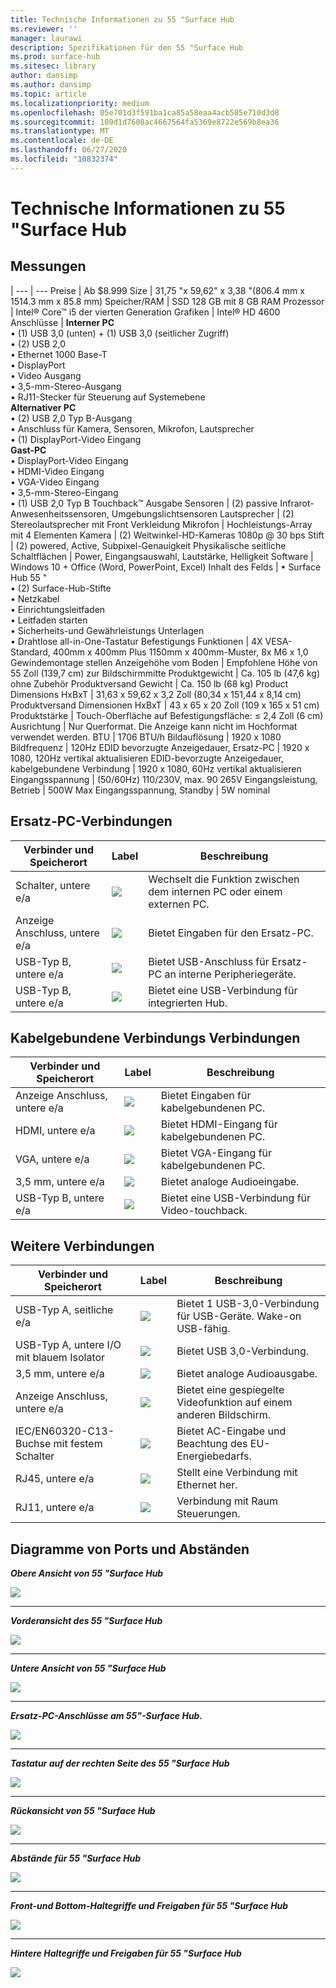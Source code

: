 ```yaml
---
title: Technische Informationen zu 55 "Surface Hub
ms.reviewer: ''
manager: laurawi
description: Spezifikationen für den 55 "Surface Hub
ms.prod: surface-hub
ms.sitesec: library
author: dansimp
ms.author: dansimp
ms.topic: article
ms.localizationpriority: medium
ms.openlocfilehash: 05e701d3f591ba1ca85a58eaa4acb585e710d3d8
ms.sourcegitcommit: 109d1d7608ac4667564fa5369e8722e569b8ea36
ms.translationtype: MT
ms.contentlocale: de-DE
ms.lasthandoff: 06/27/2020
ms.locfileid: "10832374"
---
```

# Technische Informationen zu 55 "Surface Hub

## Messungen 

|
--- | ---
Preise | Ab $8.999 
Size |  31,75 "x 59,62" x 3,38 "(806.4 mm x 1514.3 mm x 85.8 mm)
Speicher/RAM | SSD 128 GB mit 8 GB RAM
Prozessor | Intel® Core™ i5 der vierten Generation 
Grafiken |  Intel® HD 4600 
Anschlüsse | **Interner PC**<br>• (1) USB 3,0 (unten) + (1) USB 3,0 (seitlicher Zugriff) <br>• (2) USB 2,0<br>• Ethernet 1000 Base-T<br>• DisplayPort <br>• Video Ausgang<br>• 3,5-mm-Stereo-Ausgang<br>• RJ11-Stecker für Steuerung auf Systemebene<br>**Alternativer PC**<br>• (2) USB 2,0 Typ B-Ausgang<br>• Anschluss für Kamera, Sensoren, Mikrofon, Lautsprecher<br>• (1) DisplayPort-Video Eingang<br>**Gast-PC**<br>• DisplayPort-Video Eingang<br>• HDMI-Video Eingang<br>• VGA-Video Eingang<br>• 3,5-mm-Stereo-Eingang<br>• (1) USB 2,0 Typ B Touchback™ Ausgabe
Sensoren |   (2) passive Infrarot-Anwesenheitssensoren, Umgebungslichtsensoren 
Lautsprecher |  (2) Stereolautsprecher mit Front Verkleidung 
Mikrofon |    Hochleistungs-Array mit 4 Elementen 
Kamera |    (2) Weitwinkel-HD-Kameras 1080p @ 30 bps 
Stift  | (2) powered, Active, Subpixel-Genauigkeit 
Physikalische seitliche Schaltflächen | Power, Eingangsauswahl, Lautstärke, Helligkeit 
Software |  Windows 10 + Office (Word, PowerPoint, Excel) 
Inhalt des Felds | • Surface Hub 55 "<br>• (2) Surface-Hub-Stifte<br>• Netzkabel<br>• Einrichtungsleitfaden<br>• Leitfaden starten<br>• Sicherheits-und Gewährleistungs Unterlagen<br>• Drahtlose all-in-One-Tastatur
Befestigungs Funktionen   | 4X VESA-Standard, 400mm x 400mm Plus 1150mm x 400mm-Muster, 8x M6 x 1,0 Gewindemontage stellen
Anzeigehöhe vom Boden   | Empfohlene Höhe von 55 Zoll (139,7 cm) zur Bildschirmmitte
Produktgewicht |    Ca. 105 lb (47,6 kg) ohne Zubehör
Produktversand Gewicht  | Ca. 150 lb (68 kg)
Product Dimensions HxBxT |  31,63 x 59,62 x 3,2 Zoll (80,34 x 151,44 x 8,14 cm)
Produktversand Dimensionen HxBxT | 43 x 65 x 20 Zoll (109 x 165 x 51 cm)
Produktstärke   | Touch-Oberfläche auf Befestigungsfläche: ≤ 2,4 Zoll (6 cm)
Ausrichtung  | Nur Querformat. Die Anzeige kann nicht im Hochformat verwendet werden.
BTU  | 1706 BTU/h
Bildauflösung |  1920 x 1080
Bildfrequenz |    120Hz
EDID bevorzugte Anzeigedauer, Ersatz-PC | 1920 x 1080, 120Hz vertikal aktualisieren
EDID-bevorzugte Anzeigedauer, kabelgebundene Verbindung |  1920 x 1080, 60Hz vertikal aktualisieren
Eingangsspannung | (50/60Hz) 110/230V, max. 90 265V
Eingangsleistung, Betrieb |    500W Max
Eingangsspannung, Standby    |   5W nominal


## Ersatz-PC-Verbindungen 

Verbinder und Speicherort | Label | Beschreibung
--- | --- | ---
Schalter, untere e/a | ![](images/switch.png) | Wechselt die Funktion zwischen dem internen PC oder einem externen PC.
Anzeige Anschluss, untere e/a | ![](images/dport.png) | Bietet Eingaben für den Ersatz-PC.
USB-Typ B, untere e/a | ![](images/usb.png) | Bietet USB-Anschluss für Ersatz-PC an interne Peripheriegeräte. 
USB-Typ B, untere e/a | ![](images/usb.png) | Bietet eine USB-Verbindung für integrierten Hub.


## Kabelgebundene Verbindungs Verbindungen

Verbinder und Speicherort | Label | Beschreibung
--- | --- | ---
Anzeige Anschluss, untere e/a | ![](images/dportio.png) | Bietet Eingaben für kabelgebundenen PC.
HDMI, untere e/a | ![](images/hdmi.png) | Bietet HDMI-Eingang für kabelgebundenen PC.
VGA, untere e/a | ![](images/vga.png) | Bietet VGA-Eingang für kabelgebundenen PC.
3,5 mm, untere e/a | ![](images/35mm.png) | Bietet analoge Audioeingabe.
USB-Typ B, untere e/a | ![](images/usb.png) | Bietet eine USB-Verbindung für Video-touchback.

## Weitere Verbindungen

Verbinder und Speicherort | Label | Beschreibung
--- | --- | ---
USB-Typ A, seitliche e/a | ![](images/usb.png) | Bietet 1 USB-3,0-Verbindung für USB-Geräte. Wake-on USB-fähig.
USB-Typ A, untere I/O mit blauem Isolator | ![](images/usb.png) | Bietet USB 3,0-Verbindung.
3,5 mm, untere e/a | ![](images/analog.png) | Bietet analoge Audioausgabe.
Anzeige Anschluss, untere e/a | ![](images/dportout.png) | Bietet eine gespiegelte Videofunktion auf einem anderen Bildschirm.
IEC/EN60320-C13-Buchse mit festem Schalter | ![](images/iec.png) | Bietet AC-Eingabe und Beachtung des EU-Energiebedarfs.
RJ45, untere e/a | ![](images/rj45.png) | Stellt eine Verbindung mit Ethernet her.
RJ11, untere e/a | ![](images/rj11.png) | Verbindung mit Raum Steuerungen.







## Diagramme von Ports und Abständen

***Obere Ansicht von 55 "Surface Hub***

![](images/sh-55-top.png)

---


***Vorderansicht des 55 "Surface Hub***

![](images/sh-55-front.png)


---

***Untere Ansicht von 55 "Surface Hub***

![](images/sh-55-bottom.png)


---

***Ersatz-PC-Anschlüsse am 55"-Surface Hub.***

![](images/sh-55-rpc-ports.png)


---

***Tastatur auf der rechten Seite des 55 "Surface Hub***

![](images/key-55.png)


---

***Rückansicht von 55 "Surface Hub***

![](images/sh-55-rear.png)


---

***Abstände für 55 "Surface Hub***

![](images/sh-55-clearance.png)

---


***Front-und Bottom-Haltegriffe und Freigaben für 55 "Surface Hub***

![](images/sh-55-hand.png)


---


***Hintere Haltegriffe und Freigaben für 55 "Surface Hub***

![](images/sh-55-hand-rear.png)


